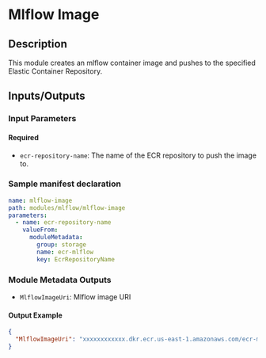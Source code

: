 # Mlflow Image

## Description

This module creates an mlflow container image and pushes to the specified Elastic Container Repository.

## Inputs/Outputs

### Input Parameters

#### Required

- `ecr-repository-name`: The name of the ECR repository to push the image to.

### Sample manifest declaration

```yaml
name: mlflow-image
path: modules/mlflow/mlflow-image
parameters:
  - name: ecr-repository-name
    valueFrom:
      moduleMetadata:
        group: storage
        name: ecr-mlflow
        key: EcrRepositoryName
```

### Module Metadata Outputs

- `MlflowImageUri`: Mlflow image URI

#### Output Example

```json
{
  "MlflowImageUri": "xxxxxxxxxxxx.dkr.ecr.us-east-1.amazonaws.com/ecr-mlflow:latest"
}
```
